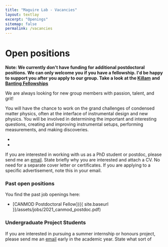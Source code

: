 ```yaml
---
title: "Maguire Lab - Vacancies"
layout: textlay
excerpt: "Openings"
sitemap: false
permalink: /vacancies
---
```


# Open positions

**Note: We currently don't have funding for additional postdoctoral positions. We can only welcome you if you have a fellowship. I'd be happy to support you after you apply to our group. Take a look at the [Killam](https://www.dal.ca/faculty/gradstudies/programs/postdoctoral-fellows/postdoctoral-fellowships/killam-pdfs.html) and [Banting Fellowships](https://banting.fellowships-bourses.gc.ca/en/home-accueil.html)**

We are always looking for new group members with passion, talent, and grit!

You will have the chance to work on the grand challenges of condensed matter physics, often at the interface of instrumental design and new physics. You will be involved in determining the important and interesting questions, creating and improving instrumental setups, performing measurements, and making discoveries.

- 

- 
If you are interested in working with us as a PhD student or postdoc, please send me an [email](mailto:finlay.maguire@dal.ca). State briefly why you are interested and attach a CV. No need for a separate cover letter or certificates.  If you are applying to a specific advertisement, note this in your email.



### Past open positions

You find the past job openings here:

- [CANMOD Postdoctoral Fellow]({{ site.baseurl }}/assets/jobs/2021_canmod_postdoc.pdf)

### Undergraduate Project Students
If you are interested in pursuing a summer internship or honours project, please send me an [email](mailto:finlay.maguire@dal.ca) early in the academic year. State what sort of 

